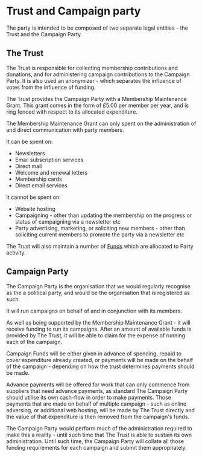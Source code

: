 # Trust and Campaign party

The party is intended to be composed of two separate legal entities - the Trust and the Campaign Party.

## The Trust

The Trust is responsible for collecting membership contributions and donations, and for administering campaign contributions to the Campaign Party. It is also used an anonymizer - which separates the influence of votes from the influence of funding.

The Trust provides the Campaign Party with a Membership Maintenance Grant. This grant comes in the form of £5.00 per member per year, and is ring fenced with respect to its allocated expenditure.

The Membership Maintenance Grant can only spent on the administration of and direct communication with party members.

It can be spent on:

* Newsletters
* Email subscription services
* Direct mail
* Welcome and renewal letters
* Membership cards
* Direct email services

It cannot be spent on:

* Website hosting
* Campaigning - other than updating the membership on the progress or status of campaigning via a newsletter etc
* Party advertising, marketing, or soliciting new members - other than soliciting current members to promote the party via a newsletter etc

The Trust will also maintain a number of [Funds](funds.md) which are allocated to Party activity.

## Campaign Party

The Campaign Party is the organisation that we would regularly recognise as the a political party, and would be the organisation that is registered as such.

It will run campaigns on behalf of and in conjunction with its members.

As well as being supported by the Membership Maintenance Grant - it will receive funding to run its campaigns. After an amount of available funds is provided by The Trust, it will be able to claim for the expense of running each of the campaign.

Campaign Funds will be either given in advance of spending, repaid to cover expenditure already created, or payments will be made on the behalf of the campaign - depending on how the trust determines payments should be made.

Advance payments will be offered for work that can only commence from suppliers that need advance payments, as standard The Campaign Party should utilise its own cash-flow in order to make payments. Those payments that are made on behalf of multiple campaign - such as online adversing, or additional web hosting, will be made by The Trust directly and the value of that expenditure is then removed from the campaign's funds.

The Campaign Party would perform much of the administration required to make this a reality - until such time that The Trust is able to sustain its own administration. Until such time, the Campaign Party will collate all those funding requirements for each campaign and submit them appropriately.
